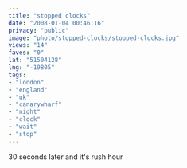 ```yaml
---
title: "stopped clocks"
date: "2008-01-04 00:46:16"
privacy: "public"
image: "photo/stopped-clocks/stopped-clocks.jpg"
views: "14"
faves: "0"
lat: "51504128"
lng: "-19805"
tags:
- "london"
- "england"
- "uk"
- "canarywharf"
- "night"
- "clock"
- "wait"
- "stop"
---
```

30 seconds later and it's rush hour
